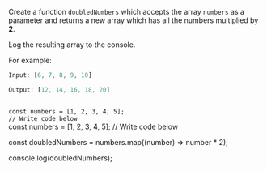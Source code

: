 Create a function `doubledNumbers`
which accepts the array `numbers`
as a parameter and returns a new
array which has all the numbers
multiplied by **2**.

Log the resulting array to the
console.

For example:
```js
Input: [6, 7, 8, 9, 10]

Output: [12, 14, 16, 18, 20]
```
<codeblock language="javascript" type="exercise" testMode="fixedInput">
<code>
const numbers = [1, 2, 3, 4, 5];
// Write code below
</code>

<solution>
const numbers = [1, 2, 3, 4, 5];
// Write code below

const doubledNumbers = numbers.map((number) =>  number * 2);

console.log(doubledNumbers);
</solution>
</codeblock>
